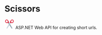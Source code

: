 # Scissors

![ProjectLogo](https://github.com/keremdincer/Scissors/blob/master/Scissors/Content/favicon-32x32.png?raw=true) ASP.NET Web API for creating short urls.



